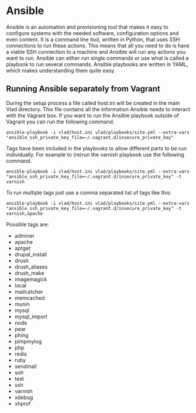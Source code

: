 <h1>Ansible</h1>

Ansible is an automation and provisioning tool that makes it easy to configure systems with the needed software, configuration options and even content. It is a command line tool, written in Python, that uses SSH connections to run these actions. This means that all you need to do is have a viable SSH connection to a machine and Ansible will run any actions you want to run. Ansible can either run single commands or use what is called a playbook to run several commands. Ansible playbooks are written in YAML, which makes understanding them quite easy.

## Running Ansible separately from Vagrant

During the setup process a file called host.ini will be created in the main Vlad directory. This file contains all the information Ansible needs to interact with the Vagrant box. If you want to run the Ansible playbook outside of Vagrant you can run the following command.

    ansible-playbook -i vlad/host.ini vlad/playbooks/site.yml --extra-vars "ansible_ssh_private_key_file=~/.vagrant.d/insecure_private_key"

Tags have been included in the playbooks to allow different parts to be run individually. For example to (re)run the varnish playbook use the following command.

    ansible-playbook -i vlad/host.ini vlad/playbooks/site.yml --extra-vars "ansible_ssh_private_key_file=~/.vagrant.d/insecure_private_key" -t varnish

To run multiple tags just use a comma separated list of tags like this:

    ansible-playbook -i vlad/host.ini vlad/playbooks/site.yml --extra-vars "ansible_ssh_private_key_file=~/.vagrant.d/insecure_private_key" -t varnish,apache

Possible tags are:

- adminer
- apache
- aptget
- drupal_install
- drush
- drush_aliases
- drush_make
- imagemagick
- local
- mailcatcher
- memcached
- munin
- mysql
- mysql_import
- node
- pear
- phing
- pimpmylog
- php
- redis
- ruby
- sendmail
- solr
- test
- ssh
- varnish
- xdebug
- xhprof
